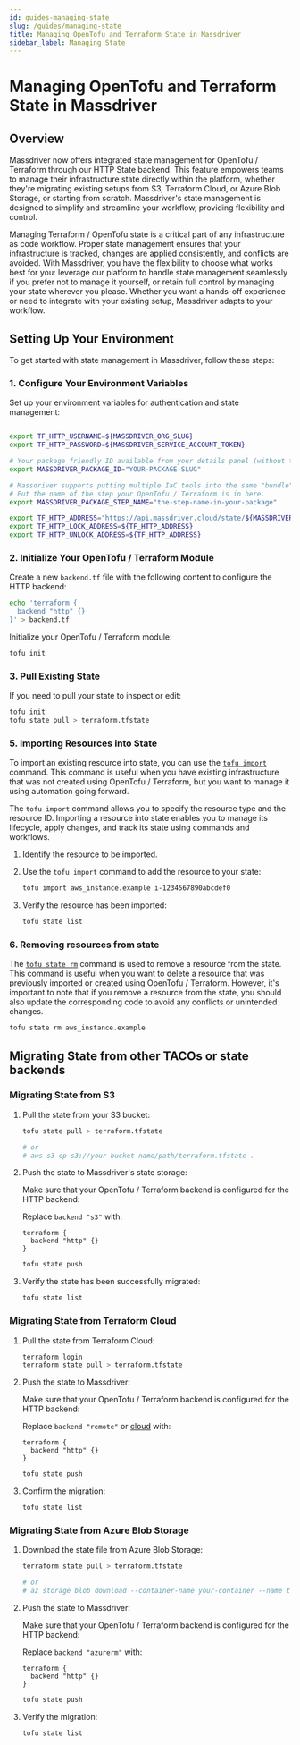 ```yaml
---
id: guides-managing-state
slug: /guides/managing-state
title: Managing OpenTofu and Terraform State in Massdriver
sidebar_label: Managing State
---
```


# Managing OpenTofu and Terraform State in Massdriver

## Overview

Massdriver now offers integrated state management for OpenTofu / Terraform through our HTTP State backend. This feature empowers teams to manage their infrastructure state directly within the platform, whether they're migrating existing setups from S3, Terraform Cloud, or Azure Blob Storage, or starting from scratch. Massdriver's state management is designed to simplify and streamline your workflow, providing flexibility and control.

Managing Terraform / OpenTofu state is a critical part of any infrastructure as code workflow. Proper state management ensures that your infrastructure is tracked, changes are applied consistently, and conflicts are avoided. With Massdriver, you have the flexibility to choose what works best for you: leverage our platform to handle state management seamlessly if you prefer not to manage it yourself, or retain full control by managing your state wherever you please. Whether you want a hands-off experience or need to integrate with your existing setup, Massdriver adapts to your workflow.

## Setting Up Your Environment

To get started with state management in Massdriver, follow these steps:

### 1. Configure Your Environment Variables

Set up your environment variables for authentication and state management:

```bash

export TF_HTTP_USERNAME=${MASSDRIVER_ORG_SLUG}
export TF_HTTP_PASSWORD=${MASSDRIVER_SERVICE_ACCOUNT_TOKEN}

# Your package friendly ID available from your details panel (without the four character suffix -xxxx)
export MASSDRIVER_PACKAGE_ID="YOUR-PACKAGE-SLUG"

# Massdriver supports putting multiple IaC tools into the same "bundle". 
# Put the name of the step your OpenTofu / Terraform is in here.
export MASSDRIVER_PACKAGE_STEP_NAME="the-step-name-in-your-package"

export TF_HTTP_ADDRESS="https://api.massdriver.cloud/state/${MASSDRIVER_PACKAGE_ID}/${MASSDRIVER_PACKAGE_STEP_NAME}"
export TF_HTTP_LOCK_ADDRESS=${TF_HTTP_ADDRESS}
export TF_HTTP_UNLOCK_ADDRESS=${TF_HTTP_ADDRESS}
```

### 2. Initialize Your OpenTofu / Terraform Module

Create a new `backend.tf` file with the following content to configure the HTTP backend:

```bash
echo 'terraform {
  backend "http" {}
}' > backend.tf
```

Initialize your OpenTofu / Terraform module:

```bash
tofu init
```

### 3. Pull Existing State

If you need to pull your state to inspect or edit:

```bash
tofu init
tofu state pull > terraform.tfstate
```

### 5. Importing Resources into State

To import an existing resource into state, you can use the [`tofu import`](https://opentofu.org/docs/cli/import/)  command. This command is useful when you have existing infrastructure that was not created using OpenTofu / Terraform, but you want to manage it using automation going forward.

The `tofu import` command allows you to specify the resource type and the resource ID. Importing a resource into state enables you to manage its lifecycle, apply changes, and track its state using commands and workflows.

1. Identify the resource to be imported.
2. Use the `tofu import` command to add the resource to your state:

   ```bash
   tofu import aws_instance.example i-1234567890abcdef0
   ```

3. Verify the resource has been imported:

   ```bash
   tofu state list
   ```

### 6. Removing resources from state

The [`tofu state rm`](https://opentofu.org/docs/cli/commands/state/rm/) command is used to remove a resource from the state. This command is useful when you want to delete a resource that was previously imported or created using OpenTofu / Terraform. However, it's important to note that if you remove a resource from the state, you should also update the corresponding code to avoid any conflicts or unintended changes.

```bash
tofu state rm aws_instance.example
```

## Migrating State from other TACOs or state backends



### Migrating State from S3

1. Pull the state from your S3 bucket:

   ```bash
   tofu state pull > terraform.tfstate

   # or
   # aws s3 cp s3://your-bucket-name/path/terraform.tfstate .
   ```

2. Push the state to Massdriver's state storage:

   Make sure that your OpenTofu / Terraform backend is configured for the HTTP backend:

   Replace `backend "s3"` with:

   ```hcl
   terraform {
     backend "http" {}
   }   
   ```

   ```bash
   tofu state push
   ```

3. Verify the state has been successfully migrated:

   ```bash
   tofu state list
   ```

### Migrating State from Terraform Cloud

1. Pull the state from Terraform Cloud:

   ```bash
   terraform login
   terraform state pull > terraform.tfstate
   ```

2. Push the state to Massdriver:

   Make sure that your OpenTofu / Terraform backend is configured for the HTTP backend:

   Replace `backend "remote"` or [cloud](https://developer.hashicorp.com/terraform/language/settings/backends/remote) with:

   ```hcl
   terraform {
     backend "http" {}
   }   
   ```

   ```bash
   tofu state push
   ```

3. Confirm the migration:

   ```bash
   tofu state list
   ```

### Migrating State from Azure Blob Storage

1. Download the state file from Azure Blob Storage:

   ```bash
   terraform state pull > terraform.tfstate

   # or 
   # az storage blob download --container-name your-container --name terraform.tfstate --file terraform.tfstate
   ```

2. Push the state to Massdriver:

   Make sure that your OpenTofu / Terraform backend is configured for the HTTP backend:

   Replace `backend "azurerm"` with:

   ```hcl
   terraform {
     backend "http" {}
   }   
   ```

   ```bash
   tofu state push
   ```

3. Verify the migration:

   ```bash
   tofu state list
   ```
